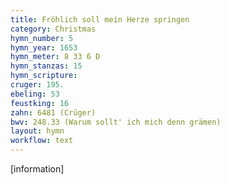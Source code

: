 ```yaml
---
title: Fröhlich soll mein Herze springen
category: Christmas
hymn_number: 5
hymn_year: 1653
hymn_meter: 8 33 6 D
hymn_stanzas: 15
hymn_scripture: 
cruger: 195.
ebeling: 53
feustking: 16
zahn: 6481 (Crüger)
bwv: 248.33 (Warum sollt' ich mich denn grämen)
layout: hymn
workflow: text
---
```

[information]

